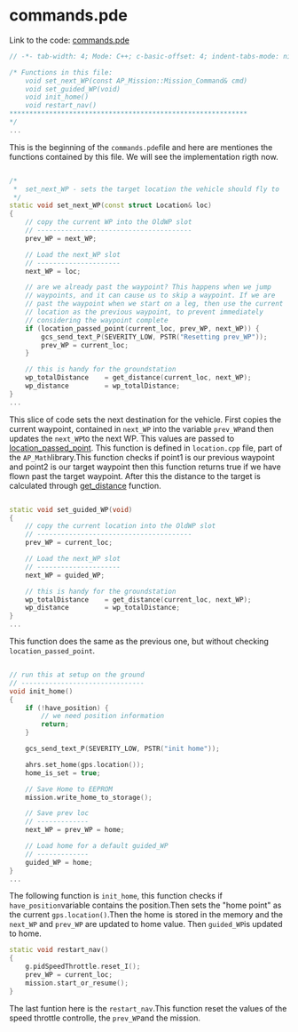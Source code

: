 # commands.pde

Link to the code: [commands.pde](https://github.com/BeaglePilot/ardupilot/blob/master/APMrover2/commands.pde)

```cpp
// -*- tab-width: 4; Mode: C++; c-basic-offset: 4; indent-tabs-mode: nil -*-

/* Functions in this file:
	void set_next_WP(const AP_Mission::Mission_Command& cmd)
	void set_guided_WP(void)
	void init_home()
	void restart_nav()
************************************************************
*/
...
```
This is the beginning of the `commands.pde`file and here are mentiones the functions contained by this file. We will see the implementation rigth now.

```cpp

/*
 *  set_next_WP - sets the target location the vehicle should fly to
 */
static void set_next_WP(const struct Location& loc)
{
	// copy the current WP into the OldWP slot
	// ---------------------------------------
	prev_WP = next_WP;

	// Load the next_WP slot
	// ---------------------
	next_WP = loc;

    // are we already past the waypoint? This happens when we jump
    // waypoints, and it can cause us to skip a waypoint. If we are
    // past the waypoint when we start on a leg, then use the current
    // location as the previous waypoint, to prevent immediately
    // considering the waypoint complete
    if (location_passed_point(current_loc, prev_WP, next_WP)) {
        gcs_send_text_P(SEVERITY_LOW, PSTR("Resetting prev_WP"));
        prev_WP = current_loc;
    }

	// this is handy for the groundstation
	wp_totalDistance 	= get_distance(current_loc, next_WP);
	wp_distance 		= wp_totalDistance;
}
...
```
This slice of code sets the next destination for the vehicle.
First copies the current waypoint, contained in `next_WP` into the variable `prev_WP`and then updates the `next_WP`to the next WP. This values are passed to [location_passed_point](https://github.com/diydrones/ardupilot/blob/master/libraries/AP_Math/location.cpp#L83). This function is defined in `location.cpp` file, part of the `AP_Math`library.This function checks if point1 is our previous waypoint and point2 is our target waypoint then this function returns true if we have flown past the target waypoint.
After this the distance to the target is calculated through [get_distance](https://github.com/diydrones/ardupilot/blob/master/libraries/AP_Math/location.cpp#L55) function.
```cpp

static void set_guided_WP(void)
{
	// copy the current location into the OldWP slot
	// ---------------------------------------
	prev_WP = current_loc;

	// Load the next_WP slot
	// ---------------------
	next_WP = guided_WP;

	// this is handy for the groundstation
	wp_totalDistance 	= get_distance(current_loc, next_WP);
	wp_distance 		= wp_totalDistance;
}
...
```
This function does the same as the previous one, but without checking `location_passed_point`.

```cpp

// run this at setup on the ground
// -------------------------------
void init_home()
{
    if (!have_position) {
        // we need position information
        return;
    }

	gcs_send_text_P(SEVERITY_LOW, PSTR("init home"));

    ahrs.set_home(gps.location());
	home_is_set = true;

	// Save Home to EEPROM
	mission.write_home_to_storage();

	// Save prev loc
	// -------------
	next_WP = prev_WP = home;

	// Load home for a default guided_WP
	// -------------
	guided_WP = home;
}
...
```
The following function is `init_home`, this function checks if `have_position`variable contains the position.Then sets the "home point" as the current `gps.location()`.Then the home is stored in the memory and the `next_WP` and `prev_WP` are updated to home value. Then `guided_WP`is updated to home.
```cpp
static void restart_nav()
{
    g.pidSpeedThrottle.reset_I();
    prev_WP = current_loc;
    mission.start_or_resume();
}
```
The last funtion here is the `restart_nav`.This function reset the values of the speed throttle controlle, the `prev_WP`and the mission.
